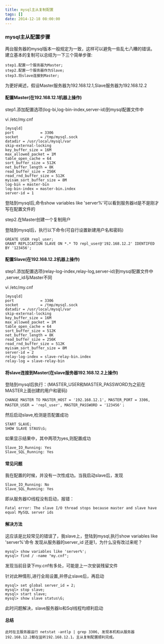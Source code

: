 ```yaml
---
title: mysql主从复制配置
tags: []
date: 2014-12-18 08:00:00
---
```


### mysql主从配置步骤

两台服务器的mysql版本一般规定为一致，这样可以避免一些乱七八糟的错误。
建立基本的复制可以总结为一下三个简单步骤:

<!-- more -->

    step1.配置一个服务器为Master;
    step2.配置一个服务器作为Slave;
    step3.将slave连接到Master;

为更好阐述，假设Master服务器为192.168.12.1,Slave服务器为192.168.12.2

#### 配置Master(在192.168.12.1机器上操作)

step1.添加配置选项(log-bi,log-bin-index,server-id)到mysql配置文件中 

vi /etc/my.cnf

    [mysqld]
    port            = 3306
    socket          = /tmp/mysql.sock
    datadir = /usr/local/mysql/var
    skip-external-locking
    key_buffer_size = 16M
    max_allowed_packet = 1M
    table_open_cache = 64
    sort_buffer_size = 512K
    net_buffer_length = 8K
    read_buffer_size = 256K
    read_rnd_buffer_size = 512K
    myisam_sort_buffer_size = 8M
    log-bin = master-bin
    log-bin-index = master-bin.index
    server-id = 1

登陆到mysql后,命令show variables like 'server%'可以看到服务器id是不是刚才写在配置文件的

step2.在Master创建一个复制用户

登陆到mysql后，执行以下命令(可自行设置新建用户名和密码)

    GREATE USER repl_user;
    GRANT REPLICATION SLAVE ON *.* TO repl_user@'192.168.12.2' IDENTIFED BY '123456';

#### 配置Slave(在192.168.12.2机器上操作)

step1.添加配置选项(relay-log-index,relay-log,server-id)到mysql配置文件中 ,server_id与Master不同

vi /etc/my.cnf

    [mysqld]
    port            = 3306
    socket          = /tmp/mysql.sock
    datadir = /usr/local/mysql/var
    skip-external-locking
    key_buffer_size = 16M
    max_allowed_packet = 1M
    table_open_cache = 64
    sort_buffer_size = 512K
    net_buffer_length = 8K
    read_buffer_size = 256K
    read_rnd_buffer_size = 512K
    myisam_sort_buffer_size = 8M
    server-id = 2
    relay-log-index = slave-relay-bin.index
    relay-log = slave-relay-bin

#### 将slave连接到Master(在slave服务器192.168.12.2上操作)

登陆到mysql后执行：(MASTER_USER和MASTER_PASSWORD为之前在MASTER上面创建的用户和密码)
    
    CHANGE MASTER TO MASTER_HOST = '192.168.12.1', MASTER_PORT = 3306, MASTER_USER = 'repl_user', MASTER_PASSWORD = '123456'；

然后启动slave,检测是否配置成功

    START SLAVE;
    SHOW SLAVE STAUS\G;

如果显示结果中，其中两项为yes,则配置成功    

    Slave_IO_Running: Yes
    Slave_SQL_Running: Yes

#### 常见问题

我在配置的时候，并没有一次性成功。当我启动slave后，发现

    Slave_IO_Running: No
    Slave_SQL_Running: Yes

即从服务器IO线程没有启动，报错：

    Fatal error: The slave I/O thread stops because master and slave have equal MySQL server ids

#### 解决方法

这应该是比较常见的错误了，我slave上，登陆到mysql,执行show variables like 'server%'命令
发现从服务器的server_id 还是1，为什么没有改过来呢？

    mysql> show variables like 'server%';
    mysql> find / -name "my.cnf";

发现当前目录下my.cnf有多处，可能是上一次安装残留文件

针对此种情形,进行全局设置,并停止slave后，再启动

    mysql> set global server_id = 2;
    mysql> stop slave;
    mysql> start slave;
    mysql> show slave status\G;

此时问题解决，slave服务器Io和Sql线程均顺利启动

#### 总结

    此时在主服务器运行 netstat -antlp | grep 3306, 发现本机和从服务器192.168.12.2都在监听192.168.12.1，主从复制配置顺利完成。






